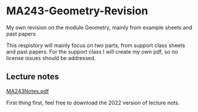 # MA243-Geometry-Revision
My own revision on the module Geometry, mainly from example sheets and past papers

This respistory will mainly focus on two parts, from support class sheets and past papers. For the support class I will create my own pdf, so no license issues should be addressed.

## Lecture notes

[MA243Notes.pdf](https://github.com/Louisli0515/MA243-Geometry-Revision/files/11215007/MA243Notes.pdf)

First thing first, feel free to download the 2022 version of lecture nots.
